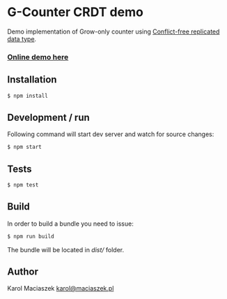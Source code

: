 # G-Counter CRDT demo
Demo implementation of Grow-only counter using [Conflict-free replicated data type](https://en.wikipedia.org/wiki/Conflict-free_replicated_data_type).

### [Online demo here](https://stefandywersant.github.io/gcounter-crdt/)

## Installation
```sh
$ npm install
```

## Development / run
Following command will start dev server and watch for source changes:
```sh
$ npm start
```

## Tests
```sh
$ npm test
```
	
## Build
In order to build a bundle you need to issue:
```sh
$ npm run build
```

The bundle will be located in *dist/* folder.


## Author
Karol Maciaszek <karol@maciaszek.pl>
